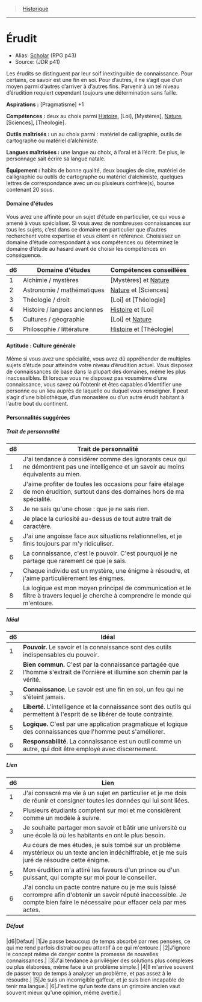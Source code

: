 
<!--BackgroundItem-->

> <!--ParentNameLink-->[Historique](backgrounds_fr.md)<!--/ParentNameLink-->

---

# <!--Name-->Érudit<!--/Name-->

- Alias: <!--AltName-->[Scholar](background_scholar_en.md) (RPG p43)<!--/AltName-->
- Source: <!--Source-->(JDR p41)<!--/Source-->

<!--Description-->

Les érudits se distinguent par leur soif inextinguible de connaissance. Pour certains, ce savoir est une fin en soi. Pour d’autres, il ne s’agit que d’un moyen parmi d’autres d’arriver à d’autres fins. Parvenir à un tel niveau d’érudition requiert cependant toujours une détermination sans faille.

<!--/Description-->

**Aspirations :** <!--Aspirations-->[Pragmatisme] +1<!--/Aspirations-->

**Compétences :** <!--SkillProficiencies-->deux au choix parmi [Histoire], [Loi], [Mystères], [Nature], [Sciences], [Théologie].<!--/SkillProficiencies-->

**Outils maîtrisés :** <!--MasteredTools-->un au choix parmi : matériel de calligraphie, outils de cartographe ou matériel d’alchimiste.<!--/MasteredTools-->

**Langues maîtrisées :** <!--MasteredLanguages-->une langue au choix, à l’oral et à l’écrit. De plus, le personnage sait écrire sa langue natale.<!--/MasteredLanguages-->

**Équipement :** <!--Equipment-->habits de bonne qualité, deux bougies de cire, matériel de calligraphie ou outils de cartographe ou matériel d’alchimiste, quelques lettres de correspondance avec un ou plusieurs confrère(s), bourse contenant 20 sous.<!--/Equipment-->

<!--BackgroundSpecialtyItem-->

#### <!--Name-->Domaine d'études<!--/Name-->

<!--Description-->

Vous avez une affinité pour un sujet d’étude en particulier, ce qui vous a amené à vous spécialiser. Si vous avez de nombreuses connaissances sur tous les sujets, c’est dans ce domaine en particulier que d’autres recherchent votre expertise et vous citent en référence. Choisissez un domaine d’étude correspondant à vos compétences ou déterminez le domaine d’étude au hasard avant de choisir les compétences en conséquence.

<!--/Description-->

<!--Table-->

|d6|Domaine d'études|Compétences <!--br-->conseillées|
|---|---|---|
|1|Alchimie / mystères|[Mystères] et [Nature]|
|2|Astronomie / <!--br-->mathématiques|[Nature] et [Sciences]|
|3|Théologie / droit|[Loi] et [Théologie]|
|4|Histoire / langues <!--br-->anciennes|[Histoire] et [Loi]|
|5|Cultures / géographie|[Loi] et [Nature]|
|6|Philosophie / littérature|[Histoire] et [Théologie]|

<!--/Table-->

<!--/BackgroundSpecialtyItem-->

<!--FeatureItem-->

#### <!--Name-->Aptitude : Culture générale<!--/Name-->

<!--Description-->

Même si vous avez une spécialité, vous avez dû appréhender de multiples sujets d’étude pour atteindre votre niveau d’érudition actuel. Vous disposez de connaissances de base dans la plupart des domaines, même les plus inaccessibles. Et lorsque vous ne disposez pas vousmême d’une connaissance, vous savez où l’obtenir et êtes capables d’identifier une personne ou un lieu auprès de laquelle ou duquel vous renseigner. Il peut s’agir d’une bibliothèque, d’un monastère ou d’un autre érudit habitant à l’autre bout du continent.

<!--/Description-->

<!--/FeatureItem-->

#### Personnalités suggérées

<!--PersonalityTraitItem-->

##### <!--Name-->Trait de personnalité<!--/Name-->

<!--Table-->

|d8|Trait de personnalité|
|---|---|
|1|J'ai tendance à considérer comme des <!--br-->ignorants ceux qui ne démontrent pas une <!--br-->intelligence et un savoir au moins équivalents <!--br-->au mien.|
|2|J'aime profiter de toutes les occasions pour <!--br-->faire étalage de mon érudition, surtout dans <!--br-->des domaines hors de ma spécialité.|
|3|Je ne sais qu'une chose : que je ne sais rien.|
|4|Je place la curiosité au-dessus de tout autre <!--br-->trait de caractère.|
|5|J'ai une angoisse face aux situations <!--br-->relationnelles, et je finis toujours par m'y <!--br-->ridiculiser.|
|6|La connaissance, c'est le pouvoir. C'est <!--br-->pourquoi je ne partage que rarement ce que je <!--br-->sais.|
|7|Chaque individu est un mystère, une énigme <!--br-->à résoudre, et j'aime particulièrement les <!--br-->énigmes.|
|8|La logique est mon moyen principal de <!--br-->communication et le filtre à travers lequel je <!--br-->cherche à comprendre le monde qui m'entoure.|

<!--/Table-->

<!--/PersonalityTraitItem-->

<!--PersonalityIdealItem-->

##### <!--Name-->Idéal<!--/Name-->

<!--Table-->

|d6|Idéal|
|---|---|
|1|**Pouvoir.** Le savoir et la connaissance sont des <!--br-->outils indispensables du pouvoir.|
|2|**Bien commun.** C'est par la connaissance <!--br-->partagée que l'homme s'extrait de l'ornière et <!--br-->illumine son chemin par la vérité.|
|3|**Connaissance.** Le savoir est une fin en soi, un <!--br-->feu qui ne s'éteint jamais.|
|4|**Liberté.** L'intelligence et la connaissance sont <!--br-->des outils qui permettent à l'esprit de se libérer <!--br-->de toute contrainte.|
|5|**Logique.** C'est par une application <!--br-->pragmatique et logique des connaissances que <!--br-->l'homme peut s'améliorer.|
|6|**Responsabilité.** La connaissance est un outil <!--br-->comme un autre, qui doit être employé avec <!--br-->discernement.|

<!--/Table-->

<!--/PersonalityIdealItem-->

<!--PersonalityLinkItem-->

##### <!--Name-->Lien<!--/Name-->

<!--Table-->

|d6|Lien|
|---|---|
|1|J'ai consacré ma vie à un sujet en particulier <!--br-->et je me dois de réunir et consigner toutes les <!--br-->données qui lui sont liées.|
|2|Plusieurs étudiants comptent sur moi et me <!--br-->considèrent comme un modèle à suivre.|
|3|Je souhaite partager mon savoir et bâtir une <!--br-->université ou une école là où les habitants en <!--br-->ont le plus besoin.|
|4|Au cours de mes études, je suis tombé sur <!--br-->un problème mystérieux ou un texte ancien <!--br-->indéchiffrable, et je me suis juré de résoudre <!--br-->cette énigme.|
|5|Mon érudition m'a attiré les faveurs d'un prince <!--br-->ou d'un puissant, qui compte sur moi pour le <!--br-->conseiller.|
|6|J'ai conclu un pacte contre nature ou je me <!--br-->suis laissé corrompre afin d'obtenir un savoir <!--br-->réputé inaccessible. Je compte bien faire le <!--br-->nécessaire pour effacer cela par mes actes.|

<!--/Table-->

<!--/PersonalityLinkItem-->

<!--PersonalityDefectItem-->

##### <!--Name-->Défaut<!--/Name-->

<!--Table-->

|d6|Défaut|
|1|Je passe beaucoup de temps absorbé par mes <!--br-->pensées, ce qui me rend parfois distrait ou peu <!--br-->attentif à ce qui m'entoure.|
|2|J'ignore le concept même de danger contre la <!--br-->promesse de nouvelles connaissances.|
|3|J'ai tendance à privilégier des solutions plus <!--br-->complexes ou plus élaborées, même face à un <!--br-->problème simple.|
|4|Il m'arrive souvent de passer trop de temps <!--br-->à analyser un problème, et pas assez à le <!--br-->résoudre.|
|5|Je suis un incorrigible gaffeur, et je suis bien <!--br-->incapable de tenir ma langue.|
|6|J'estime qu'un texte dans un grimoire ancien <!--br-->vaut souvent mieux qu'une opinion, même <!--br-->avertie.|

<!--/Table-->

<!--/PersonalityDefectItem-->

<!--/BackgroundItem-->

[Arcanes]: abilities_intelligence_hd.md#arcanes
[Histoire]: abilities_intelligence_hd.md#histoire
[Médecine]: abilities_wisdom_hd.md#médecine
[Nature]: abilities_intelligence_hd.md#nature
[Persuasion]: abilities_charisma_hd.md#persuasion
[Religion]: abilities_intelligence_hd.md#religion
[Survie]: abilities_wisdom_hd.md#survie
